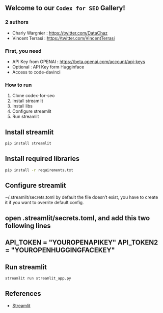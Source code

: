 ## Welcome to our `Codex for SEO` Gallery!

### 2 authors
- Charly Wargnier : https://twitter.com/DataChaz
- Vincent Terrasi : https://twitter.com/VincentTerrasi

### First, you need 
- API Key from OPENAI : https://beta.openai.com/account/api-keys
- Optional : API Key form Hugginface
- Access to code-davinci

### How to run

1. Clone codex-for-seo
2. Install streamlit
3. Install libs
4. Configure streamlit
5. Run streamlit

## Install streamlit

```bash
pip install streamlit
```

## Install required libraries

```bash
pip install -r requirements.txt
```

## Configure streamlit

 ~/.streamlit/secrets.toml by default the file doesn’t exist, you have to create it if you want to overrite default config.
 
 open .streamlit/secrets.toml, and add this two following lines
 ---
 API_TOKEN = "YOUROPENAPIKEY"
 API_TOKEN2 = "YOUROPENHUGGINGFACEKEY"
 ---

## Run streamlit

```bash
streamlit run streamlit_app.py
```

## References

- [Streamlit](https://www.streamlit.io/)

